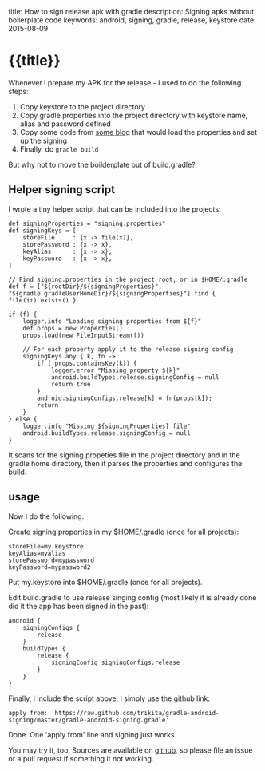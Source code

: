 title: How to sign release apk with gradle
description: Signing apks without boilerplate code
keywords: android, signing, gradle, release, keystore
date: 2015-08-09

# {{title}}

Whenever I prepare my APK for the release - I used to do the following steps:

1. Copy keystore to the project directory
2. Copy gradle.properties into the project directory with keystore name, alias
	 and password defined
3. Copy some code from [some blog][1] that would load the properties and set up
	 the signing
4. Finally, do `gradle build`

But why not to move the boilderplate out of build.gradle?

## Helper signing script

I wrote a tiny helper script that can be included into the projects:

	def signingProperties = "signing.properties"
	def signingKeys = [
		storeFile     : {x -> file(x)},
		storePassword : {x -> x},
		keyAlias      : {x -> x},
		keyPassword   : {x -> x},
	]

	// Find signing.properties in the project root, or in $HOME/.gradle
	def f = ["${rootDir}/${signingProperties}", "${gradle.gradleUserHomeDir}/${signingProperties}"].find { file(it).exists() }

	if (f) {
		logger.info "Loading signing properties from ${f}"
		def props = new Properties()
		props.load(new FileInputStream(f))

		// For each property apply it to the release signing config
		signingKeys.any { k, fn ->
			if (!props.containsKey(k)) {
				logger.error "Missing property ${k}"
				android.buildTypes.release.signingConfig = null
				return true
			}
			android.signingConfigs.release[k] = fn(props[k]);
			return
		}
	} else {
		logger.info "Missing ${signingProperties} file"
		android.buildTypes.release.signingConfig = null
	}

It scans for the signing.propeties file in the project directory and in the
gradle home directory, then it parses the properties and configures the build.

## usage

Now I do the following.

Create signing.properties in my $HOME/.gradle (once for all projects):

	storeFile=my.keystore
	keyAlias=myalias
	storePassword=mypassword
	keyPassword=mypassword2

Put my.keystore into $HOME/.gradle (once for all projects).

Edit build.gradle to use release singing config (most likely it is already done
did it the app has been signed in the past):

	android {
		signingConfigs {
			release
		}
		buildTypes {
			release {
				signingConfig signingConfigs.release
			}
		}
	}

Finally, I include the script above. I simply use the github link:

	apply from: 'https://raw.github.com/trikita/gradle-android-signing/master/gradle-android-signing.gradle'

Done. One 'apply from' line and signing just works.

You may try it, too. Sources are available on [github][2], so please file an
issue or a pull request if something it not working.



[1]: https://www.timroes.de/2013/09/22/handling-signing-configs-with-gradle/
<!--http://tools.android.com/tech-docs/new-build-system/user-guide#TOC-Signing-Configurations-->
[2]: https://github.com/trikita/gradle-android-signing
